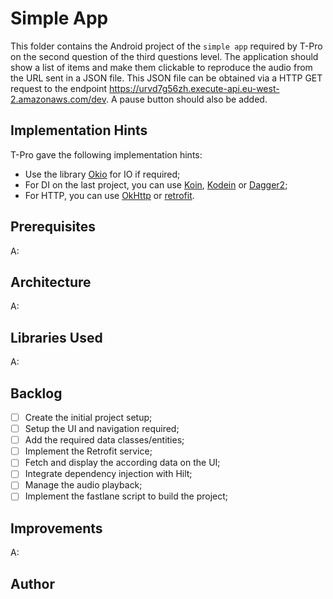 # Simple App

This folder contains the Android project of the `simple app` required by T-Pro on the second
question of the third questions level. The application should show a list of items and make them
clickable to reproduce the audio from the URL sent in a JSON file. This JSON file can be obtained
via a HTTP GET request to the endpoint https://urvd7g56zh.execute-api.eu-west-2.amazonaws.com/dev. A
pause button should also be added.

## Implementation Hints

T-Pro gave the following implementation hints:

* Use the library [Okio](https://square.github.io/okio/) for IO if required;
* For DI on the last project, you can
  use [Koin](https://insert-koin.io/), [Kodein](https://kodein.org/di/)
  or [Dagger2](https://dagger.dev/);
* For HTTP, you can use [OkHttp](https://square.github.io/okhttp/)
  or [retrofit](https://github.com/square/retrofit).

## Prerequisites

A:

## Architecture

A:

## Libraries Used

A:

## Backlog

- [ ] Create the initial project setup;
- [ ] Setup the UI and navigation required;
- [ ] Add the required data classes/entities;
- [ ] Implement the Retrofit service;
- [ ] Fetch and display the according data on the UI;
- [ ] Integrate dependency injection with Hilt;
- [ ] Manage the audio playback;
- [ ] Implement the fastlane script to build the project;

## Improvements

A:

## Author
